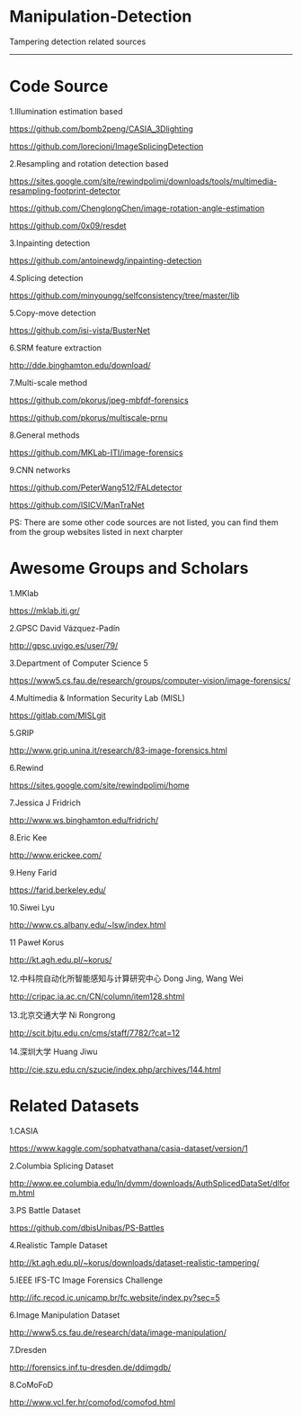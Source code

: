 # Manipulation-Detection
Tampering detection related sources

***
# Code Source
1.lllumination estimation based

https://github.com/bomb2peng/CASIA_3Dlighting

https://github.com/lorecioni/ImageSplicingDetection

2.Resampling and rotation detection based

https://sites.google.com/site/rewindpolimi/downloads/tools/multimedia-resampling-footprint-detector

https://github.com/ChenglongChen/image-rotation-angle-estimation

https://github.com/0x09/resdet

3.Inpainting detection

https://github.com/antoinewdg/inpainting-detection

4.Splicing detection

https://github.com/minyoungg/selfconsistency/tree/master/lib

5.Copy-move detection

https://github.com/isi-vista/BusterNet

6.SRM feature extraction

http://dde.binghamton.edu/download/

7.Multi-scale method

https://github.com/pkorus/jpeg-mbfdf-forensics

https://github.com/pkorus/multiscale-prnu

8.General methods

https://github.com/MKLab-ITI/image-forensics

9.CNN networks

https://github.com/PeterWang512/FALdetector

https://github.com/ISICV/ManTraNet

PS: There are some other code sources are not listed, you can find them from the group websites listed in next charpter

# Awesome Groups and Scholars
1.MKlab

https://mklab.iti.gr/

2.GPSC      David Vázquez-Padín

http://gpsc.uvigo.es/user/79/

3.Department of Computer Science 5    

https://www5.cs.fau.de/research/groups/computer-vision/image-forensics/

4.Multimedia & Information Security Lab (MISL)

https://gitlab.com/MISLgit

5.GRIP

http://www.grip.unina.it/research/83-image-forensics.html

6.Rewind

https://sites.google.com/site/rewindpolimi/home

7.Jessica J Fridrich

http://www.ws.binghamton.edu/fridrich/

8.Eric Kee

http://www.erickee.com/

9.Heny Farid

https://farid.berkeley.edu/

10.Siwei Lyu

http://www.cs.albany.edu/~lsw/index.html

11 Paweł Korus

http://kt.agh.edu.pl/~korus/

12.中科院自动化所智能感知与计算研究中心  Dong Jing, Wang Wei

http://cripac.ia.ac.cn/CN/column/item128.shtml

13.北京交通大学  Ni Rongrong

http://scit.bjtu.edu.cn/cms/staff/7782/?cat=12

14.深圳大学  Huang Jiwu

http://cie.szu.edu.cn/szucie/index.php/archives/144.html


# Related Datasets
1.CASIA

https://www.kaggle.com/sophatvathana/casia-dataset/version/1

2.Columbia Splicing Dataset

http://www.ee.columbia.edu/ln/dvmm/downloads/AuthSplicedDataSet/dlform.html

3.PS Battle Dataset

https://github.com/dbisUnibas/PS-Battles

4.Realistic Tample Dataset

http://kt.agh.edu.pl/~korus/downloads/dataset-realistic-tampering/

5.IEEE IFS-TC Image Forensics Challenge

http://ifc.recod.ic.unicamp.br/fc.website/index.py?sec=5

6.Image Manipulation Dataset

http://www5.cs.fau.de/research/data/image-manipulation/

7.Dresden 

http://forensics.inf.tu-dresden.de/ddimgdb/

8.CoMoFoD 

http://www.vcl.fer.hr/comofod/comofod.html







